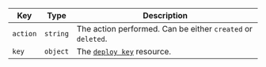 | Key      | Type     | Description                                                          |
| -------- | -------- | -------------------------------------------------------------------- |
| `action` | `string` | The action performed. Can be either `created` or `deleted`.          |
| `key`    | `object` | The [`deploy key`](/rest/reference/repos#get-a-deploy-key) resource. |
